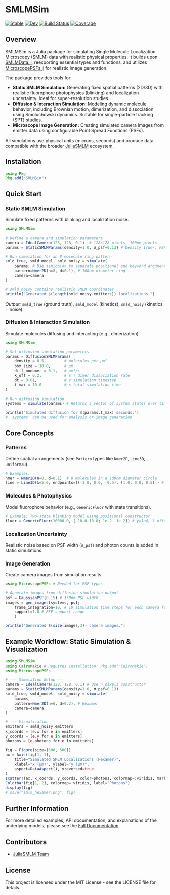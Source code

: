 # SMLMSim

[![Stable](https://img.shields.io/badge/docs-stable-blue.svg)](https://JuliaSMLM.github.io/SMLMSim.jl/stable)
[![Dev](https://img.shields.io/badge/docs-dev-blue.svg)](https://JuliaSMLM.github.io/SMLMSim.jl/dev)
[![Build Status](https://github.com/JuliaSMLM/SMLMSim.jl/workflows/CI/badge.svg)](https://github.com/JuliaSMLM/SMLMSim.jl/actions)
[![Coverage](https://codecov.io/gh/JuliaSMLM/SMLMSim.jl/branch/master/graph/badge.svg)](https://codecov.io/gh/JuliaSMLM/SMLMSim.jl)

## Overview

SMLMSim is a Julia package for simulating Single Molecule Localization Microscopy (SMLM) data with realistic physical properties. It builds upon [SMLMData.jl](https://github.com/JuliaSMLM/SMLMData.jl), reexporting essential types and functions, and utilizes [MicroscopePSFs.jl](https://github.com/JuliaSMLM/MicroscopePSFs.jl) for realistic image generation.

The package provides tools for:

-   **Static SMLM Simulation:** Generating fixed spatial patterns (2D/3D) with realistic fluorophore photophysics (blinking) and localization uncertainty. Ideal for super-resolution studies.
-   **Diffusion & Interaction Simulation:** Modeling dynamic molecule behavior, including Brownian motion, dimerization, and dissociation using Smoluchowski dynamics. Suitable for single-particle tracking (SPT) studies.
-   **Microscope Image Generation:** Creating simulated camera images from emitter data using configurable Point Spread Functions (PSFs).

All simulations use physical units (microns, seconds) and produce data compatible with the broader [JuliaSMLM](https://github.com/JuliaSMLM) ecosystem.

## Installation

```julia
using Pkg
Pkg.add("SMLMSim")
```

## Quick Start

### Static SMLM Simulation

Simulate fixed patterns with blinking and localization noise.

```julia
using SMLMSim

# Define a camera and simulation parameters
camera = IdealCamera(128, 128, 0.1)  # 128×128 pixels, 100nm pixels
params = StaticSMLMParams(density=1.0, σ_psf=0.13) # Density 1/μm², PSF 130nm

# Run simulation for an 8-molecule ring pattern
smld_true, smld_model, smld_noisy = simulate(
    params; # Use semicolon to separate positional and keyword arguments
    pattern=Nmer2D(n=8, d=0.1), # 100nm diameter ring
    camera=camera
)

# smld_noisy contains realistic SMLM coordinates
println("Generated $(length(smld_noisy.emitters)) localizations.")
```
*Output:* `smld_true` (ground truth), `smld_model` (kinetics), `smld_noisy` (kinetics + noise).

### Diffusion & Interaction Simulation

Simulate molecules diffusing and interacting (e.g., dimerization).

```julia
using SMLMSim

# Set diffusion simulation parameters
params = DiffusionSMLMParams(
    density = 0.5,        # molecules per μm²
    box_size = 10.0,      # μm
    diff_monomer = 0.1,   # μm²/s
    k_off = 0.2,          # s⁻¹ dimer dissociation rate
    dt = 0.01,            # s simulation timestep
    t_max = 10.0          # s total simulation time
)

# Run diffusion simulation
systems = simulate(params) # Returns a vector of system states over time

println("Simulated diffusion for $(params.t_max) seconds.")
# 'systems' can be used for analysis or image generation
```

## Core Concepts

### Patterns

Define spatial arrangements (see `Pattern` types like `Nmer2D`, `Line3D`, `uniform2D`).

```julia
# Examples:
nmer = Nmer2D(n=8, d=0.1)  # 8 molecules in a 100nm diameter circle
line = Line3D(λ=5.0, endpoints=[(-1.0, 0.0, -0.5), (1.0, 0.0, 0.5)]) # 5 mols/μm
```

### Molecules & Photophysics

Model fluorophore behavior (e.g., `GenericFluor` with state transitions).

```julia
# Example: Two-state blinking model using positional constructor
fluor = GenericFluor(10000.0, [-10.0 10.0; 1e-2 -1e-2]) # γ=1e4, k_off=10, k_on=1e-2
```

### Localization Uncertainty

Realistic noise based on PSF width (`σ_psf`) and photon counts is added in static simulations.

### Image Generation

Create camera images from simulation results.

```julia
using MicroscopePSFs # Needed for PSF types

# Generate images from diffusion simulation output
psf = GaussianPSF(0.15) # 150nm PSF width
images = gen_images(systems, psf; 
    frame_integration=10, # 10 simulation time steps for each camera frame
    support=1.0 # PSF support range
    ) 

println("Generated $(size(images,3)) camera images.")
```

## Example Workflow: Static Simulation & Visualization

```julia
using SMLMSim
using CairoMakie # Requires installation: Pkg.add("CairoMakie")
using MicroscopePSFs

# --- Simulation Setup ---
camera = IdealCamera(128, 128, 0.1) # Use n_pixels constructor
params = StaticSMLMParams(density=1.0, σ_psf=0.13)
smld_true, smld_model, smld_noisy = simulate(
    params,
    pattern=Nmer2D(n=6, d=0.2), # Hexamer
    camera=camera
)

# --- Visualization ---
emitters = smld_noisy.emitters
x_coords = [e.x for e in emitters]
y_coords = [e.y for e in emitters]
photons = [e.photons for e in emitters]

fig = Figure(size=(600, 500))
ax = Axis(fig[1, 1],
    title="Simulated SMLM Localizations (Hexamer)",
    xlabel="x (μm)", ylabel="y (μm)",
    aspect=DataAspect(), yreversed=true
)
scatter!(ax, x_coords, y_coords, color=photons, colormap=:viridis, markersize=4, alpha=0.7)
Colorbar(fig[1, 2], colormap=:viridis, label="Photons")
display(fig)
# save("smlm_hexamer.png", fig)
```

## Further Information

For more detailed examples, API documentation, and explanations of the underlying models, please see the [Full Documentation](https://JuliaSMLM.github.io/SMLMSim.jl/dev).

## Contributors

-   [JuliaSMLM Team](https://github.com/JuliaSMLM)

## License

This project is licensed under the MIT License - see the LICENSE file for details.